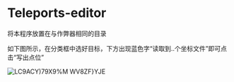 # Teleports-editor
将本程序放置在与作弊器相同的目录

如下图所示，在分类框中选好目标，下方出现蓝色字“读取到..个坐标文件”即可点击“写出点位”

![LC9ACY)79X9%M WV8ZF}YJE](https://user-images.githubusercontent.com/90933865/218075804-68a8a2d9-8d4e-4536-99cc-1a5a992cd798.png)
